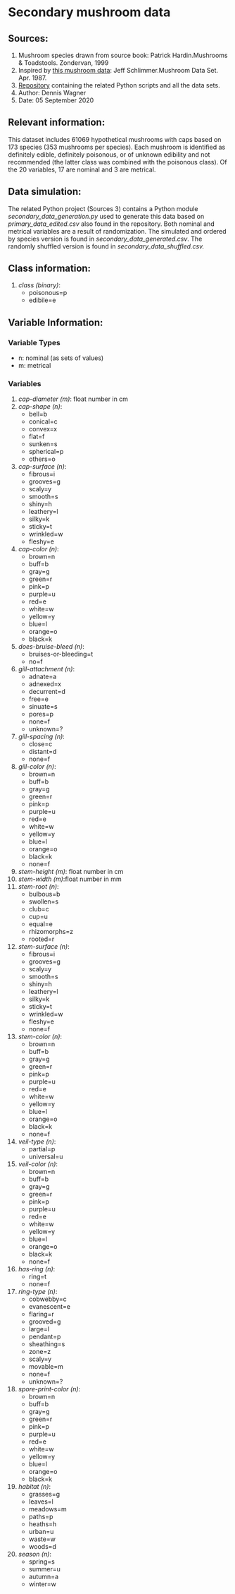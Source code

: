 # Secondary mushroom data

## Sources:
1. Mushroom species drawn from source book: Patrick Hardin.Mushrooms & Toadstools. Zondervan, 1999
2. Inspired by [this mushroom data](https://archive.ics.uci.edu/ml/datasets/Mushroom): Jeff Schlimmer.Mushroom Data Set. Apr. 1987.
3. [Repository](https://mushroom.mathematik.uni-marburg.de/files/) containing the related Python scripts and all the data sets. 
4. Author: Dennis Wagner
5. Date: 05 September 2020

## Relevant information:
This dataset includes 61069 hypothetical mushrooms with caps based on 173 species (353 mushrooms per species). Each mushroom is identified as definitely edible, definitely poisonous, or of unknown edibility and not recommended (the latter class was combined with the poisonous class). Of the 20 variables, 17 are nominal and 3 are metrical.

## Data simulation:
The related Python project (Sources 3) contains a Python module *secondary_data_generation.py* used to generate this data based on *primary_data_edited.csv* also found in the repository. Both nominal and metrical variables are a result of randomization. The simulated and ordered by species version is found in *secondary_data_generated.csv*. The randomly shuffled version is found in *secondary_data_shuffled.csv.*

## Class information:
1. *class (binary)*: 
	- poisonous=p
	- edibile=e

## Variable Information:

### Variable Types
- n: nominal (as sets of values)
- m: metrical

### Variables
1. *cap-diameter (m)*: float number in cm
2. *cap-shape (n)*:
   - bell=b
   - conical=c
   - convex=x
   - flat=f
   - sunken=s
   - spherical=p
   - others=o
3. *cap-surface (n)*:
	- fibrous=i
	- grooves=g
	- scaly=y
	- smooth=s
	- shiny=h
	- leathery=l
	- silky=k
	- sticky=t
	- wrinkled=w
	- fleshy=e
4. *cap-color (n)*:
	- brown=n
	- buff=b
	- gray=g
	- green=r
	- pink=p
	- purple=u
	- red=e
	- white=w
	- yellow=y
	- blue=l
	- orange=o
	- black=k
5. *does-bruise-bleed (n)*:
	- bruises-or-bleeding=t
	- no=f
6. *gill-attachment (n)*:
	- adnate=a
	- adnexed=x
	- decurrent=d
	- free=e
	- sinuate=s
	- pores=p
	- none=f
	- unknown=?
7. *gill-spacing (n)*:
	- close=c
	- distant=d
	- none=f
8. *gill-color (n)*:
	- brown=n
	- buff=b
	- gray=g
	- green=r
	- pink=p
	- purple=u
	- red=e
	- white=w
	- yellow=y
	- blue=l
	- orange=o
	- black=k
	- none=f
9. *stem-height (m)*: float number in cm
10. *stem-width (m)*:float number in mm   
11. *stem-root (n)*:
	- bulbous=b
	- swollen=s
	- club=c
	- cup=u
	- equal=e
	- rhizomorphs=z
	- rooted=r
12. *stem-surface (n)*:
	- fibrous=i
	- grooves=g
	- scaly=y
	- smooth=s
	- shiny=h
	- leathery=l
	- silky=k
	- sticky=t
	- wrinkled=w
	- fleshy=e
	- none=f
13. *stem-color (n)*:
	- brown=n
	- buff=b
	- gray=g
	- green=r
	- pink=p
	- purple=u
	- red=e
	- white=w
	- yellow=y
	- blue=l
	- orange=o
	- black=k
	- none=f
14. *veil-type (n)*:
	- partial=p
	- universal=u
16. *veil-color (n)*:
	- brown=n
	- buff=b
	- gray=g
	- green=r
	- pink=p
	- purple=u
	- red=e
	- white=w
	- yellow=y
	- blue=l
	- orange=o
	- black=k
	- none=f
17. *has-ring (n)*:
	- ring=t
	- none=f
19. *ring-type (n)*:
	- cobwebby=c
	- evanescent=e
	- flaring=r
	- grooved=g
	- large=l
	- pendant=p
	- sheathing=s
	- zone=z
	- scaly=y
	- movable=m
	- none=f
	- unknown=?
20. *spore-print-color (n)*:
	- brown=n
	- buff=b
	- gray=g
	- green=r
	- pink=p
	- purple=u
	- red=e
	- white=w
	- yellow=y
	- blue=l
	- orange=o
	- black=k
21. *habitat (n)*:
	- grasses=g
	- leaves=l
	- meadows=m
	- paths=p
	- heaths=h
	- urban=u
	- waste=w
	- woods=d
22. *season (n)*:
	- spring=s
	- summer=u
	- autumn=a
	- winter=w